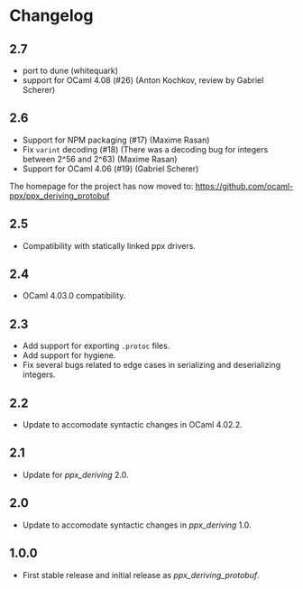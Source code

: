 Changelog
=========

2.7
---

  * port to dune
    (whitequark)
  * support for OCaml 4.08 (#26)
    (Anton Kochkov, review by Gabriel Scherer)

2.6
---

  * Support for NPM packaging (#17)
    (Maxime Rasan)
  * Fix `varint` decoding (#18)
    (There was a decoding bug for integers between 2^56 and 2^63)
    (Maxime Rasan)
  * Support for OCaml 4.06 (#19)
    (Gabriel Scherer)

The homepage for the project has now moved to:
<https://github.com/ocaml-ppx/ppx_deriving_protobuf>

2.5
---
  * Compatibility with statically linked ppx drivers.

2.4
---

  * OCaml 4.03.0 compatibility.

2.3
---

  * Add support for exporting `.protoc` files.
  * Add support for hygiene.
  * Fix several bugs related to edge cases in serializing and deserializing
    integers.

2.2
---

  * Update to accomodate syntactic changes in OCaml 4.02.2.

2.1
---

  * Update for _ppx_deriving_ 2.0.

2.0
---

  * Update to accomodate syntactic changes in _ppx_deriving_ 1.0.

1.0.0
-----

  * First stable release and initial release as _ppx_deriving_protobuf_.
